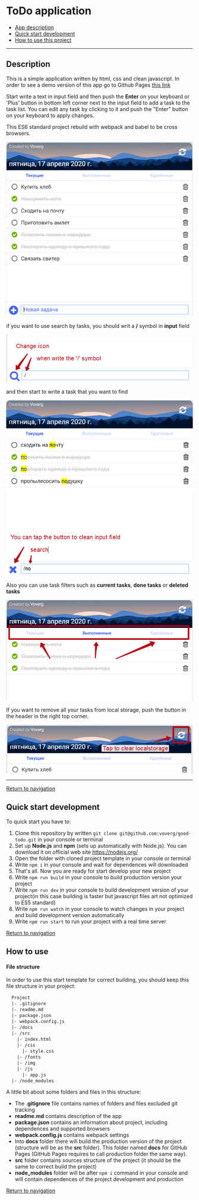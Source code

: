 # <a name='nav'>ToDo application</a>

- [App description](#description)
- [Quick start development](#quickstart)
- [How to use this project](#howto)

---

## <a name='description'>Description</a>

This is a simple application written by html, css and clean javascript. In order to see a demo version of this app go to Github Pages [this link](https://voverg.github.io/good-todo/ 'Look task manager demo')

Start write a text in input field and then push the **Enter** on your keyboard or 'Plus' button in bottom left corner next to the input field to add a task to the task list. You can edit any task by clicking to it and push 
the "Enter" button on your keyboard to apply changes.

This ES6 standard project rebuild with webpack and babel to be cross browsers.

![quiz](https://github.com/voverg/good-todo/blob/master/src/img/good_todo_screenshot.png)

if you want to use search by tasks, you should writ a **/** symbol in **input** field

![quiz](https://github.com/voverg/good-todo/blob/master/src/img/good_todo_begin_search_screenshot.png)

and then start to write a task that you want to find

![quiz](https://github.com/voverg/good-todo/blob/master/src/img/good_todo_search_screenshot.png)

Also you can use task filters such as **current tasks**, **done tasks** or **deleted tasks**

![quiz](https://github.com/voverg/good-todo/blob/master/src/img/good_todo_filters_screenshot.png)

If you want to remove all your tasks from local storage, push the button in the header in the right top corner.

![quiz](https://github.com/voverg/good-todo/blob/master/src/img/good_todo_clear_tasks_screenshot.png)

-----

[Return to navigation](#nav)

## <a name='quickstart'>Quick start development</a>

To quick start you have to:

1. Clone this repository by written `git clone git@github.com:voverg/good-todo.git` in your console or terminal
2. Set up **Node.js** and **npm** (sets up automatically with Node.js). You can download it on official web site <https://nodejs.org/> 
3. Open the folder with cloned project template in your console or terminal
4. Write `npm i` in your console and wait for dependences will downloaded
5. That's all. Now you are ready for start develop your new project
6. Write `npm run build` in your console to build production version your project 
7. Write `npm run dev` in your console to build development version of your project(in this case building is faster but javascript files art not optimized to ES5 standard)
8. Write `npm run watch` in your console to watch changes in your project and build development version automatically
9. Write `npm run start` to run your project with a real time server

[Return to navigation](#nav) 

## <a name='howto'>How to use</a>

#### File structure

In order to use this start template for correct building, you should keep this file structure in your project:

```
  Project
  |- .gitignore
  |- readme.md
  |- package.json
  |- webpack.config.js
  |- /docs
  |- /src
    |- index.html
    |- /css
      |- style.css
    |- /fonts
    |- /img
    |- /js
      |- app.js
  |- /node_modules
```

A little bit about some folders and files in this structure:

- The  .**gitignore** file contains names of folders and files excluded git tracking
- **readme.md** contains description of the app
- **package.json** contains an information about project, including dependences and supported browsers
- **webpack.config.js** contains webpack settings
- Into **docs** folder there will build the production version of the project (structure will be as the **src** folder). This folder named **docs** for GitHub Pages (GitHub Pages requires to call production folder the same way). 
- **src** folder contains sources structure of the project (it should be the same to correct build the project)
- **node_modules** folder will be after `npm i` command in your console and will contain dependences of the project development and production

[Return to navigation](#nav)

